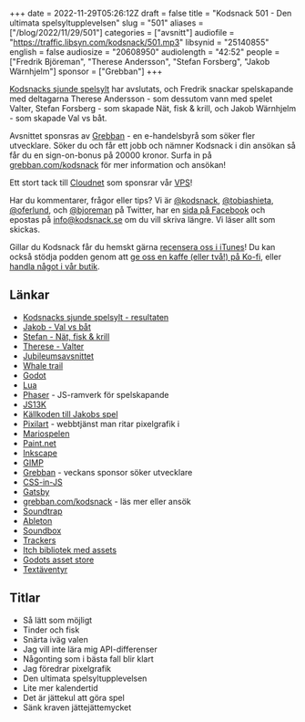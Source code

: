 +++
date = 2022-11-29T05:26:12Z
draft = false
title = "Kodsnack 501 - Den ultimata spelsyltupplevelsen"
slug = "501"
aliases = ["/blog/2022/11/29/501"]
categories = ["avsnitt"]
audiofile = "https://traffic.libsyn.com/kodsnack/501.mp3"
libsynid = "25140855"
english = false
audiosize = "20608950"
audiolength = "42:52"
people = ["Fredrik Björeman", "Therese Andersson", "Stefan Forsberg", "Jakob Wärnhjelm"]
sponsor = ["Grebban"]
+++

[Kodsnacks sjunde spelsylt](https://itch.io/jam/spelsylt7/results) har avslutats, och Fredrik snackar spelskapande med deltagarna Therese Andersson - som dessutom vann med spelet Valter, Stefan Forsberg - som skapade Nät, fisk & krill, och Jakob Wärnhjelm - som skapade Val vs båt.

Avsnittet sponsras av [Grebban](https://www.grebban.com/kodsnack) - en e-handelsbyrå som söker fler utvecklare. Söker du och får ett jobb och nämner Kodsnack i din ansökan så får du en sign-on-bonus på 20000 kronor. Surfa in på [grebban.com/kodsnack](https://www.grebban.com/kodsnack) för mer information och ansökan!

Ett stort tack till [Cloudnet](https://www.cloudnet.se) som sponsrar vår [VPS](https://en.wikipedia.org/wiki/Virtual_private_server)!

Har du kommentarer, frågor eller tips? Vi är [@kodsnack](https://www.twitter.com/kodsnack), [@tobiashieta](https://www.twitter.com/tobiashieta), [@oferlund](https://www.twitter.com/oferlund), och [@bjoreman](https://www.twitter.com/bjoreman) på Twitter, har en [sida på Facebook](https://www.facebook.com/kodsnack) och epostas på [info@kodsnack.se](mailto:info@kodsnack.se) om du vill skriva längre. Vi läser allt som skickas.

Gillar du Kodsnack får du hemskt gärna [recensera oss i iTunes](https://itunes.apple.com/se/podcast/kodsnack/id561631498?l=en)! Du kan också stödja podden genom att <a href="https://ko-fi.com/kodsnack" rel="payment">ge oss en kaffe (eller två!) på Ko-fi</a>, eller [handla något i vår butik](https://shop.spreadshirt.se/kodsnack/).

## Länkar ##
* [Kodsnacks sjunde spelsylt - resultaten](https://itch.io/jam/spelsylt7/results)
* [Jakob - Val vs båt](https://stekspade.itch.io/whale-vs-boat)
* [Stefan - Nät, fisk & krill](https://cykelkatalogen.itch.io/nt-fisk-krill)
* [Therese - Valter](https://trito.itch.io/valter)
* [Jubileumsavsnittet](https://kodsnack.se/500/)
* [Whale trail](https://en.wikipedia.org/wiki/Whale_Trail)
* [Godot](https://en.wikipedia.org/wiki/Godot_%28game_engine%29)
* [Lua](https://en.wikipedia.org/wiki/Lua_%28programming_language%29)
* [Phaser](https://phaser.io/) - JS-ramverk för spelskapande
* [JS13K](https://en.wikipedia.org/wiki/Js13kGames)
* [Källkoden till Jakobs spel](https://gitlab.com/schack/spelsylt-2022)
* [Pixilart](https://www.pixilart.com/draw) - webbtjänst man ritar pixelgrafik i
* [Mariospelen](https://en.wikipedia.org/wiki/Mario_%28franchise%29)
* [Paint.net](https://en.wikipedia.org/wiki/Paint.net)
* [Inkscape](https://en.wikipedia.org/wiki/Inkscape)
* [GIMP](https://en.wikipedia.org/wiki/GIMP)
* [Grebban](https://www.grebban.com/kodsnack) - veckans sponsor söker utvecklare
* [CSS-in-JS](https://en.wikipedia.org/wiki/CSS-in-JS)
* [Gatsby](https://en.wikipedia.org/wiki/Gatsby_%28JavaScript_framework%29)
* [grebban.com/kodsnack](https://www.grebban.com/kodsnack) - läs mer eller ansök
* [Soundtrap](https://www.soundtrap.com/)
* [Ableton](https://en.wikipedia.org/wiki/Ableton)
* [Soundbox](https://sb.bitsnbites.eu/)
* [Trackers](https://en.wikipedia.org/wiki/Music_tracker)
* [Itch bibliotek med assets](https://itch.io/game-assets)
* [Godots asset store](https://godotengine.org/asset-library/asset)
* [Textäventyr](https://en.wikipedia.org/wiki/Interactive_fiction)

## Titlar ##
* Så lätt som möjligt
* Tinder och fisk
* Snärta iväg valen
* Jag vill inte lära mig API-differenser
* Någonting som i bästa fall blir klart
* Jag föredrar pixelgrafik
* Den ultimata spelsyltupplevelsen
* Lite mer kalendertid
* Det är jättekul att göra spel
* Sänk kraven jättejättemycket